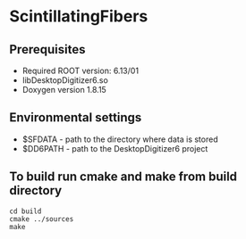# ScintillatingFibers

Prerequisites
------------------------------------------------
* Required ROOT version: 6.13/01
* libDesktopDigitizer6.so 
* Doxygen version 1.8.15

Environmental settings
------------------------------------------------
* $SFDATA - path to the directory where data is stored
* $DD6PATH - path to the DesktopDigitizer6 project

To build run cmake and make from build directory
------------------------------------------------
```
cd build
cmake ../sources
make
```
